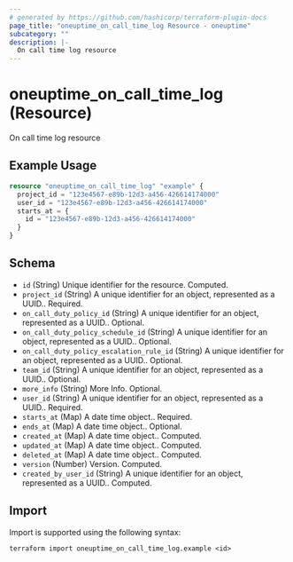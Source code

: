 ```yaml
---
# generated by https://github.com/hashicorp/terraform-plugin-docs
page_title: "oneuptime_on_call_time_log Resource - oneuptime"
subcategory: ""
description: |-
  On call time log resource
---
```


# oneuptime_on_call_time_log (Resource)

On call time log resource

## Example Usage

```terraform
resource "oneuptime_on_call_time_log" "example" {
  project_id = "123e4567-e89b-12d3-a456-426614174000"
  user_id = "123e4567-e89b-12d3-a456-426614174000"
  starts_at = {
    id = "123e4567-e89b-12d3-a456-426614174000"
  }
}
```

## Schema

- `id` (String) Unique identifier for the resource. Computed.
- `project_id` (String) A unique identifier for an object, represented as a UUID.. Required.
- `on_call_duty_policy_id` (String) A unique identifier for an object, represented as a UUID.. Optional.
- `on_call_duty_policy_schedule_id` (String) A unique identifier for an object, represented as a UUID.. Optional.
- `on_call_duty_policy_escalation_rule_id` (String) A unique identifier for an object, represented as a UUID.. Optional.
- `team_id` (String) A unique identifier for an object, represented as a UUID.. Optional.
- `more_info` (String) More Info. Optional.
- `user_id` (String) A unique identifier for an object, represented as a UUID.. Required.
- `starts_at` (Map) A date time object.. Required.
- `ends_at` (Map) A date time object.. Optional.
- `created_at` (Map) A date time object.. Computed.
- `updated_at` (Map) A date time object.. Computed.
- `deleted_at` (Map) A date time object.. Computed.
- `version` (Number) Version. Computed.
- `created_by_user_id` (String) A unique identifier for an object, represented as a UUID.. Computed.

## Import

Import is supported using the following syntax:

```shell
terraform import oneuptime_on_call_time_log.example <id>
```
